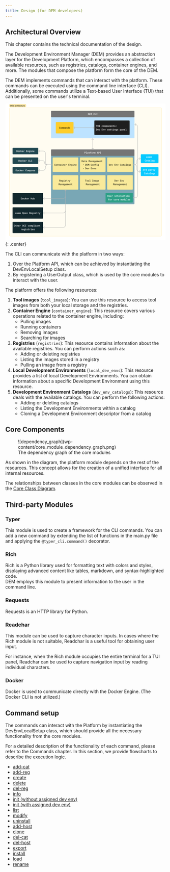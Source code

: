 ```yaml
---
title: Design (for DEM developers)
---
```


## Architectural Overview

This chapter contains the technical documentation of the design.

The Development Environment Manager (DEM) provides an abstraction layer for the Development 
Platform, which encompasses a collection of available resources, such as registries, catalogs, 
container engines, and more. The modules that compose the platform form the core of the DEM.

The DEM implements commands that can interact with the platform. These commands can be executed 
using the command line interface (CLI). Additionally, some commands utilize a Text-based User 
Interface (TUI) that can be presented on the user's terminal.

![dem_architecture](wp-content/dem_architecture.png){: .center}

The CLI can communicate with the platform in two ways:

1. Over the Platform API, which can be achieved by instantiating the DevEnvLocalSetup class.
2. By registering a UserOutput class, which is used by the core modules to interact with the user.

The platform offers the following resources:

1. **Tool images** (`tool_images`): You can use this resource to access tool images from both your 
local storage and the registries.
2. **Container Engine** (`container_engine`): This resource covers various operations related to the 
container engine, including:
    - Pulling images
    - Running containers
    - Removing images
    - Searching for images
3. **Registries** (`registries`): This resource contains information about the available registries.
You can perform actions such as:
    - Adding or deleting registries
    - Listing the images stored in a registry
    - Pulling an image from a registry
4. **Local Development Environments** (`local_dev_envs`):  This resource provides a list of local 
Development Environments. You can obtain information about a specific Development Environment using 
this resource.
5. **Development Environment Catalogs** (`dev_env_catalogs`): This resource deals with the available 
catalogs. You can perform the following actions:
    - Adding or deleting catalogs
    - Listing the Development Environments within a catalog
    - Cloning a Development Environment descriptor from a catalog 

## Core Components

<figure markdown>
  ![dependency_graph](wp-content/core_module_dependency_graph.png)
  <figcaption>The dependency graph of the core modules</figcaption>
</figure>

As shown in the diagram, the platform module depends on the rest of the resources. This concept 
allows for the creation of a unified interface for all internal resources.

The relationships between classes in the core modules can be observed in the 
[Core Class Diagram](wp-content/core_class_diagram.png).

## Third-party Modules

### **Typer**
This module is used to create a framework for the CLI commands. You can add a new command by 
extending the list of functions in the main.py file and applying the `@typer_cli.command()` 
decorator.

### **Rich**
Rich is a Python library used for formatting text with colors and styles, displaying advanced 
content like tables, markdown, and syntax-highlighted code.  
DEM employs this module to present information to the user in the command line.

### **Requests**
Requests is an HTTP library for Python.

### **Readchar**
This module can be used to capture character inputs. In cases where the Rich module is not suitable, 
Readchar is a useful tool for obtaining user input. 

For instance, when the Rich module occupies the entire terminal for a TUI panel, Readchar can be 
used to capture navigation input by reading individual characters.

### **Docker**
Docker is used to communicate directly with the Docker Engine. (The Docker CLI is not utilized.)

## Command setup

The commands can interact with the Platform by instantiating the DevEnvLocalSetup class, which 
should provide all the necessary functionality from the core modules.

For a detailed description of the functionality of each command, please refer to the Commands 
chapter. In this section, we provide flowcharts to describe the execution logic.

- [add-cat](wp-content/flowcharts/add-cat.png)
- [add-reg](wp-content/flowcharts/add-reg.png)
- [create](wp-content/flowcharts/create.png)
- [delete](wp-content/flowcharts/delete.png)
- [del-reg](wp-content/flowcharts/del-reg.png)
- [info](wp-content/flowcharts/info.png)
- [init (without assigned dev env)](wp-content/flowcharts/init_without_assigned_dev_env.png)
- [init (with assigned dev env)](wp-content/flowcharts/init_with_assigned_dev_env.png)
- [list](wp-content/flowcharts/list.png)
- [modify](wp-content/flowcharts/modify.png)
- [uninstall](wp-content/flowcharts/uninstall.png)
- [add-host](wp-content/flowcharts/add-host.png)
- [clone](wp-content/flowcharts/clone.png)
- [del-cat](wp-content/flowcharts/del-cat.png)
- [del-host](wp-content/flowcharts/del-host.png)
- [export](wp-content/flowcharts/export.png)
- [install](wp-content/flowcharts/install.png)
- [load](wp-content/flowcharts/load.png)
- [rename](wp-content/flowcharts/rename.png)